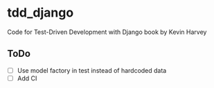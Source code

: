 # tdd_django

Code for Test-Driven Development with Django book by Kevin Harvey

## ToDo

- [ ] Use model factory in test instead of hardcoded data
- [ ] Add CI
